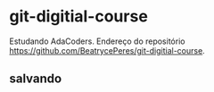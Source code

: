 # git-digitial-course
Estudando AdaCoders.
Endereço do repositório https://github.com/BeatrycePeres/git-digitial-course.

## salvando 
